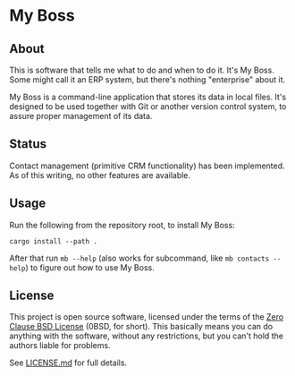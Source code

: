 # My Boss

## About

This is software that tells me what to do and when to do it. It's My Boss. Some might call it an ERP system, but there's nothing "enterprise" about it.

My Boss is a command-line application that stores its data in local files. It's designed to be used together with Git or another version control system, to assure proper management of its data.

## Status

Contact management (primitive CRM functionality) has been implemented. As of this writing, no other features are available.

## Usage

Run the following from the repository root, to install My Boss:
```
cargo install --path .
```

After that run `mb --help` (also works for subcommand, like `mb contacts --help`) to figure out how to use My Boss.

## License

This project is open source software, licensed under the terms of the [Zero Clause BSD License] (0BSD, for short). This basically means you can do anything with the software, without any restrictions, but you can't hold the authors liable for problems.

See [LICENSE.md] for full details.

[Zero Clause BSD License]: https://opensource.org/licenses/0BSD
[LICENSE.md]: https://github.com/hannobraun/my-boss/blob/main/LICENSE.md
